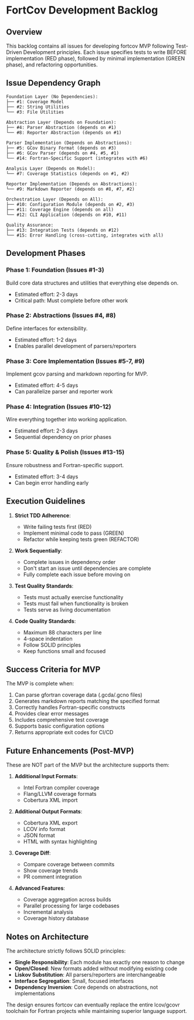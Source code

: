 # FortCov Development Backlog

## Overview
This backlog contains all issues for developing fortcov MVP following Test-Driven Development principles. Each issue specifies tests to write BEFORE implementation (RED phase), followed by minimal implementation (GREEN phase), and refactoring opportunities.

## Issue Dependency Graph

```
Foundation Layer (No Dependencies):
├── #1: Coverage Model
├── #2: String Utilities  
└── #3: File Utilities

Abstraction Layer (Depends on Foundation):
├── #4: Parser Abstraction (depends on #1)
└── #8: Reporter Abstraction (depends on #1)

Parser Implementation (Depends on Abstractions):
├── #5: GCov Binary Format (depends on #3)
├── #6: GCov Parser (depends on #4, #5, #1)
└── #14: Fortran-Specific Support (integrates with #6)

Analysis Layer (Depends on Model):
└── #7: Coverage Statistics (depends on #1, #2)

Reporter Implementation (Depends on Abstractions):
└── #9: Markdown Reporter (depends on #8, #7, #2)

Orchestration Layer (Depends on All):
├── #10: Configuration Module (depends on #2, #3)
├── #11: Coverage Engine (depends on all)
└── #12: CLI Application (depends on #10, #11)

Quality Assurance:
├── #13: Integration Tests (depends on #12)
└── #15: Error Handling (cross-cutting, integrates with all)
```

## Development Phases

### Phase 1: Foundation (Issues #1-3)
Build core data structures and utilities that everything else depends on.
- Estimated effort: 2-3 days
- Critical path: Must complete before other work

### Phase 2: Abstractions (Issues #4, #8)
Define interfaces for extensibility.
- Estimated effort: 1-2 days
- Enables parallel development of parsers/reporters

### Phase 3: Core Implementation (Issues #5-7, #9)
Implement gcov parsing and markdown reporting for MVP.
- Estimated effort: 4-5 days
- Can parallelize parser and reporter work

### Phase 4: Integration (Issues #10-12)
Wire everything together into working application.
- Estimated effort: 2-3 days
- Sequential dependency on prior phases

### Phase 5: Quality & Polish (Issues #13-15)
Ensure robustness and Fortran-specific support.
- Estimated effort: 3-4 days
- Can begin error handling early

## Execution Guidelines

1. **Strict TDD Adherence**:
   - Write failing tests first (RED)
   - Implement minimal code to pass (GREEN)
   - Refactor while keeping tests green (REFACTOR)

2. **Work Sequentially**:
   - Complete issues in dependency order
   - Don't start an issue until dependencies are complete
   - Fully complete each issue before moving on

3. **Test Quality Standards**:
   - Tests must actually exercise functionality
   - Tests must fail when functionality is broken
   - Tests serve as living documentation

4. **Code Quality Standards**:
   - Maximum 88 characters per line
   - 4-space indentation
   - Follow SOLID principles
   - Keep functions small and focused

## Success Criteria for MVP

The MVP is complete when:
1. Can parse gfortran coverage data (.gcda/.gcno files)
2. Generates markdown reports matching the specified format
3. Correctly handles Fortran-specific constructs
4. Provides clear error messages
5. Includes comprehensive test coverage
6. Supports basic configuration options
7. Returns appropriate exit codes for CI/CD

## Future Enhancements (Post-MVP)

These are NOT part of the MVP but the architecture supports them:

1. **Additional Input Formats**:
   - Intel Fortran compiler coverage
   - Flang/LLVM coverage formats
   - Cobertura XML import

2. **Additional Output Formats**:
   - Cobertura XML export
   - LCOV info format
   - JSON format
   - HTML with syntax highlighting

3. **Coverage Diff**:
   - Compare coverage between commits
   - Show coverage trends
   - PR comment integration

4. **Advanced Features**:
   - Coverage aggregation across builds
   - Parallel processing for large codebases
   - Incremental analysis
   - Coverage history database

## Notes on Architecture

The architecture strictly follows SOLID principles:

- **Single Responsibility**: Each module has exactly one reason to change
- **Open/Closed**: New formats added without modifying existing code
- **Liskov Substitution**: All parsers/reporters are interchangeable
- **Interface Segregation**: Small, focused interfaces
- **Dependency Inversion**: Core depends on abstractions, not implementations

The design ensures fortcov can eventually replace the entire lcov/gcovr toolchain for Fortran projects while maintaining superior language support.